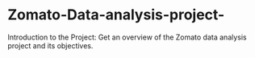 # Zomato-Data-analysis-project-
Introduction to the Project: Get an overview of the Zomato data analysis project and its objectives.
